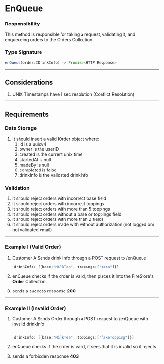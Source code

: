 # EnQueue

### Responsibility
This method is responsible for taking a request, validating it, and enqueueing
orders to the Orders Collection

###  Type Signature
```ts
enQueue(order:IDrinkInfo) -> Promise<HTTP Response>
```

---
## Considerations
1. UNIX Timestamps have 1 sec resolution (Conflict Resolution) 

---
## Requirements 

### Data Storage
1. It should insert a valid IOrder object where:
   1. id is a uuidv4 
   2. owner is the userID 
   3. created is the current unix time 
   4. startedAt is null
   5. madeBy is null
   6. completed is false 
   7. drinkInfo is the validated drinkInfo

### Validation
1. it should reject orders with incorrect base field
2. it should reject orders with incorrect toppings 
3. it should reject orders with more than 5 toppings 
4. it should reject orders without a base or toppings field
5. it should reject orders with more than 2 fields 
6. it should reject orders made with without authorization (not logged on/ not validated email)

---
### Example I (Valid Order)

1. Customer A Sends drink Info through a POST request to /enQueue
```ts
    drinkInfo: [{base:"MilkTea", toppings:["boba"]}]
```
2. enQueue checks if the order is valid, then places it into the FireStore's **Order** Collection.

3. sends a success response **200**

---

### Example II (Invalid Order)

1. Customer A Sends Order through a POST request to /enQueue with invalid drinkInfo
```ts

    drinkInfo: [{base:"MilkTea", toppings:["fakeTopping"]}]
```

2. enQueue checks if the order is valid, it sees that it is invalid so it rejects

3. sends a forbidden response **403**

